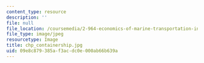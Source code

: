 ```yaml
---
content_type: resource
description: ''
file: null
file_location: /coursemedia/2-964-economics-of-marine-transportation-industries-fall-2006/09e8c879385af3acdc0e000ab66b639a_chp_containership.jpg
file_type: image/jpeg
resourcetype: Image
title: chp_containership.jpg
uid: 09e8c879-385a-f3ac-dc0e-000ab66b639a
---
```

